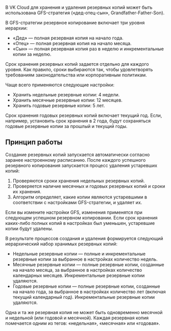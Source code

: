 В VK Cloud для хранения и удаления резервных копий может быть использована GFS-стратегия («дед-отец-сын», Grandfather-Father-Son).

В GFS-стратегии резервное копирование включает три уровня иерархии:

- «Дед» — полная резервная копия на начало года.
- «Отец» — полная резервная копия на начало месяца.
- «Сын» — полная резервная копия раз в неделю и инкрементальные копии за неделю.

Срок хранения резервных копий задается отдельно для каждого уровня. Как правило, сроки выбираются так, чтобы удовлетворять требованиям законодательства или корпоративным политикам.

Чаще всего применяются следующие настройки:

- Хранить недельные резервные копии: 4 недели.
- Хранить месячные резервные копии: 12 месяцев.
- Хранить годовые резервные копии: 5 лет.

<info>

Срок хранения годовых резервных копий включает текущий год. Если, например, установить срок хранения в 2 года, будут сохраняться годовые резервные копии за прошлый и текущий годы.

</info>

## Принцип работы

Создание резервных копий запускается автоматически согласно заранее настроенному расписанию. После каждого успешного резервного копирования запускается процесс удаления устаревших копий:

1. Проверяются сроки хранения недельных резервных копий.
1. Проверяется наличие месячных и годовых резервных копий и сроки их хранения.
1. Алгоритм определяет, какие копии являются устаревшими в соответствии с настройками GFS-стратегии, и удаляет их.

Если вы измените настройки GFS, изменения применятся при следующем успешном резервном копировании. Если срок хранения каких-либо полных копий в настройках был уменьшен, устаревшие копии будут удалены.

В результате процессов создания и удаления формируется следующий иерархический набор хранимых резервных копий:

- Недельные резервные копии — полные и инкрементальные резервные копии за выбранное в настройках количество недель.
- Месячные резервные копии — полные резервные копии, созданные на начало месяца, за выбранное в настройках количество календарных месяцев. Инкрементальные резервные копии удаляются.
- Годовые резервные копии — полные резервные копии, созданные на начало года, за выбранное в настройках количество лет (включая текущий календарный год). Инкрементальные резервные копии удаляются.

<info>

Одна и та же резервная копия не может быть одновременно месячной и недельной (или годовой и месячной). Каждая резервная копия помечается одним из тегов: «недельная», «месячная» или «годовая».

</info>
